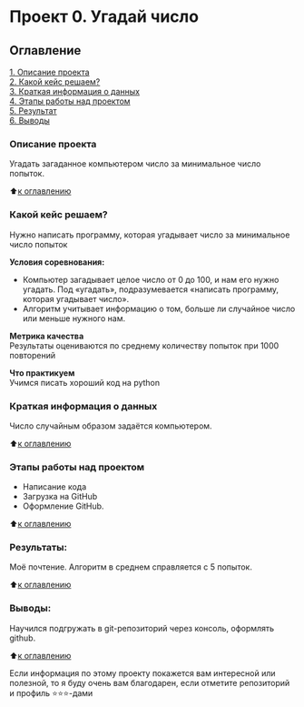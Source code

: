 # Проект 0. Угадай число

## Оглавление  
[1. Описание проекта](https://github.com/Solomorning/trial_project/blob/main/README.md#Описание-проекта)  
[2. Какой кейс решаем?](https://github.com/Solomorning/trial_project/blob/main/README.md#Какой-кейс-решаем)  
[3. Краткая информация о данных](https://github.com/Solomorning/trial_project/blob/main/README.md#Краткая-информация-о-данных)  
[4. Этапы работы над проектом](https://github.com/Solomorning/trial_project/blob/main/README.md#Этапы-работы-над-проектом)  
[5. Результат](https://github.com/Solomorning/trial_project/blob/main/README.md#Результат)    
[6. Выводы](https://github.com/Solomorning/trial_project/blob/main/README.md#Выводы) 

### Описание проекта    
Угадать загаданное компьютером число за минимальное число попыток.

:arrow_up:[к оглавлению](https://github.com/Solomorning/trial_project/blob/main/README.md#Оглавление)


### Какой кейс решаем?    
Нужно написать программу, которая угадывает число за минимальное число попыток

**Условия соревнования:**  
- Компьютер загадывает целое число от 0 до 100, и нам его нужно угадать. Под «угадать», подразумевается «написать программу, которая угадывает число».
- Алгоритм учитывает информацию о том, больше ли случайное число или меньше нужного нам.

**Метрика качества**     
Результаты оцениваются по среднему количеству попыток при 1000 повторений

**Что практикуем**     
Учимся писать хороший код на python


### Краткая информация о данных
Число случайным образом задаётся компьютером.
  
:arrow_up:[к оглавлению](https://github.com/Solomorning/trial_project/blob/main/README.md#Оглавление)


### Этапы работы над проектом  
* Написание кода
* Загрузка на GitHub
* Оформление GitHub.

:arrow_up:[к оглавлению](https://github.com/Solomorning/trial_project/blob/main/README.md#Оглавление)


### Результаты:  
Моё почтение. Алгоритм в среднем справляется с 5 попыток.

:arrow_up:[к оглавлению](https://github.com/Solomorning/trial_project/blob/main/README.md#Оглавление)


### Выводы:  
Научился подгружать в git-репозиторий через консоль, оформлять github.

:arrow_up:[к оглавлению](https://github.com/Solomorning/trial_project/blob/main/README.md#Оглавление)


Если информация по этому проекту покажется вам интересной или полезной, то я буду очень вам благодарен, если отметите репозиторий и профиль ⭐️⭐️⭐️-дами
